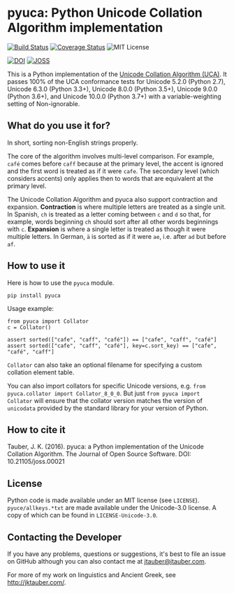 # pyuca: Python Unicode Collation Algorithm implementation

[![Build Status](http://img.shields.io/travis/jtauber/pyuca.svg)](https://travis-ci.org/jtauber/pyuca)
[![Coverage Status](http://img.shields.io/coveralls/jtauber/pyuca.svg)](https://coveralls.io/r/jtauber/pyuca?branch=master)
![MIT License](http://img.shields.io/badge/license-MIT-brightgreen.svg)

[![DOI](https://zenodo.org/badge/3769/jtauber/pyuca.svg)](https://zenodo.org/badge/latestdoi/3769/jtauber/pyuca)
[![JOSS](http://joss.theoj.org/papers/10.21105/joss.00021/status.svg)](http://joss.theoj.org/papers/10.21105/joss.00021)


This is a Python implementation of the
[Unicode Collation Algorithm (UCA)](http://unicode.org/reports/tr10/). It
passes 100% of the UCA conformance tests for Unicode 5.2.0 (Python 2.7),
Unicode 6.3.0 (Python 3.3+), Unicode 8.0.0 (Python 3.5+), Unicode 9.0.0
(Python 3.6+), and Unicode 10.0.0 (Python 3.7+) with a variable-weighting
setting of Non-ignorable.

## What do you use it for?

In short, sorting non-English strings properly.

The core of the algorithm involves multi-level comparison. For example,
``café`` comes before ``caff`` because at the primary level, the accent is
ignored and the first word is treated as if it were ``cafe``. The secondary
level (which considers accents) only applies then to words that are equivalent
at the primary level.

The Unicode Collation Algorithm and pyuca also support contraction and
expansion. **Contraction** is where multiple letters are treated as a single
unit. In Spanish, ``ch`` is treated as a letter coming between ``c`` and ``d``
so that, for example, words beginning ``ch`` should sort after all other words
beginnings with ``c``. **Expansion** is where a single letter is treated as
though it were multiple letters. In German, ``ä`` is sorted as if it were
``ae``, i.e. after ``ad`` but before ``af``.

## How to use it

Here is how to use the ``pyuca`` module.

    pip install pyuca

Usage example:

    from pyuca import Collator
    c = Collator()

    assert sorted(["cafe", "caff", "café"]) == ["cafe", "caff", "café"]
    assert sorted(["cafe", "caff", "café"], key=c.sort_key) == ["cafe", "café", "caff"]

``Collator`` can also take an optional filename for specifying a custom
collation element table.

You can also import collators for specific Unicode versions,
e.g. `from pyuca.collator import Collator_8_0_0`.
But just `from pyuca import Collator` will ensure that the collator version
matches the version of `unicodata` provided by the standard library for your
version of Python.

## How to cite it

Tauber, J. K. (2016). pyuca: a Python implementation of the Unicode Collation Algorithm. The Journal of Open Source Software. DOI: 10.21105/joss.00021

## License

Python code is made available under an MIT license (see `LICENSE`).
`pyuce/allkeys.*txt` are made available under the Unicode-3.0 license. A copy of which can be found in `LICENSE-Unicode-3.0`.

## Contacting the Developer

If you have any problems, questions or suggestions, it's best to file an issue
on GitHub although you can also contact me at jtauber@jtauber.com.

For more of my work on linguistics and Ancient Greek, see
<http://jktauber.com/>.
